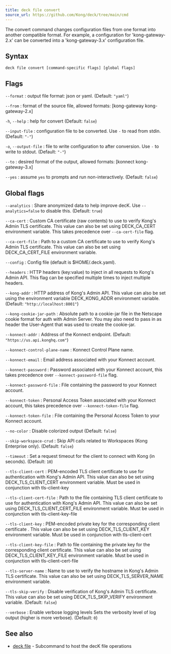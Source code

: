 ```yaml
---
title: deck file convert
source_url: https://github.com/Kong/deck/tree/main/cmd
---
```


The convert command changes configuration files from one format
into another compatible format. For example, a configuration for 'kong-gateway-2.x'
can be converted into a 'kong-gateway-3.x' configuration file.

## Syntax

```
deck file convert [command-specific flags] [global flags]
```

## Flags

`--format`
:  output file format: json or yaml. (Default: `"yaml"`)

`--from`
:  format of the source file, allowed formats: [kong-gateway kong-gateway-2.x]

`-h`, `--help`
:  help for convert (Default: `false`)

`--input-file`
:  configuration file to be converted. Use `-` to read from stdin. (Default: `"-"`)

`-o`, `--output-file`
:  file to write configuration to after conversion. Use `-` to write to stdout. (Default: `"-"`)

`--to`
:  desired format of the output, allowed formats: [konnect kong-gateway-3.x]

`--yes`
:  assume `yes` to prompts and run non-interactively. (Default: `false`)



## Global flags

`--analytics`
:  Share anonymized data to help improve decK.
Use `--analytics=false` to disable this. (Default: `true`)

`--ca-cert`
:  Custom CA certificate (raw contents) to use to verify Kong's Admin TLS certificate.
This value can also be set using DECK_CA_CERT environment variable.
This takes precedence over `--ca-cert-file` flag.

`--ca-cert-file`
:  Path to a custom CA certificate to use to verify Kong's Admin TLS certificate.
This value can also be set using DECK_CA_CERT_FILE environment variable.

`--config`
:  Config file (default is $HOME/.deck.yaml).

`--headers`
:  HTTP headers (key:value) to inject in all requests to Kong's Admin API.
This flag can be specified multiple times to inject multiple headers.

`--kong-addr`
:  HTTP address of Kong's Admin API.
This value can also be set using the environment variable DECK_KONG_ADDR
 environment variable. (Default: `"http://localhost:8001"`)

`--kong-cookie-jar-path`
:  Absolute path to a cookie-jar file in the Netscape cookie format for auth with Admin Server.
You may also need to pass in as header the User-Agent that was used to create the cookie-jar.

`--konnect-addr`
:  Address of the Konnect endpoint. (Default: `"https://us.api.konghq.com"`)

`--konnect-control-plane-name`
:  Konnect Control Plane name.

`--konnect-email`
:  Email address associated with your Konnect account.

`--konnect-password`
:  Password associated with your Konnect account, this takes precedence over `--konnect-password-file` flag.

`--konnect-password-file`
:  File containing the password to your Konnect account.

`--konnect-token`
:  Personal Access Token associated with your Konnect account, this takes precedence over `--konnect-token-file` flag.

`--konnect-token-file`
:  File containing the Personal Access Token to your Konnect account.

`--no-color`
:  Disable colorized output (Default: `false`)

`--skip-workspace-crud`
:  Skip API calls related to Workspaces (Kong Enterprise only). (Default: `false`)

`--timeout`
:  Set a request timeout for the client to connect with Kong (in seconds). (Default: `10`)

`--tls-client-cert`
:  PEM-encoded TLS client certificate to use for authentication with Kong's Admin API.
This value can also be set using DECK_TLS_CLIENT_CERT environment variable. Must be used in conjunction with tls-client-key

`--tls-client-cert-file`
:  Path to the file containing TLS client certificate to use for authentication with Kong's Admin API.
This value can also be set using DECK_TLS_CLIENT_CERT_FILE environment variable. Must be used in conjunction with tls-client-key-file

`--tls-client-key`
:  PEM-encoded private key for the corresponding client certificate .
This value can also be set using DECK_TLS_CLIENT_KEY environment variable. Must be used in conjunction with tls-client-cert

`--tls-client-key-file`
:  Path to file containing the private key for the corresponding client certificate.
This value can also be set using DECK_TLS_CLIENT_KEY_FILE environment variable. Must be used in conjunction with tls-client-cert-file

`--tls-server-name`
:  Name to use to verify the hostname in Kong's Admin TLS certificate.
This value can also be set using DECK_TLS_SERVER_NAME environment variable.

`--tls-skip-verify`
:  Disable verification of Kong's Admin TLS certificate.
This value can also be set using DECK_TLS_SKIP_VERIFY environment variable. (Default: `false`)

`--verbose`
:  Enable verbose logging levels
Sets the verbosity level of log output (higher is more verbose). (Default: `0`)



## See also

* [deck file](/deck/{{page.kong_version}}/reference/deck_file)	 - Subcommand to host the decK file operations

